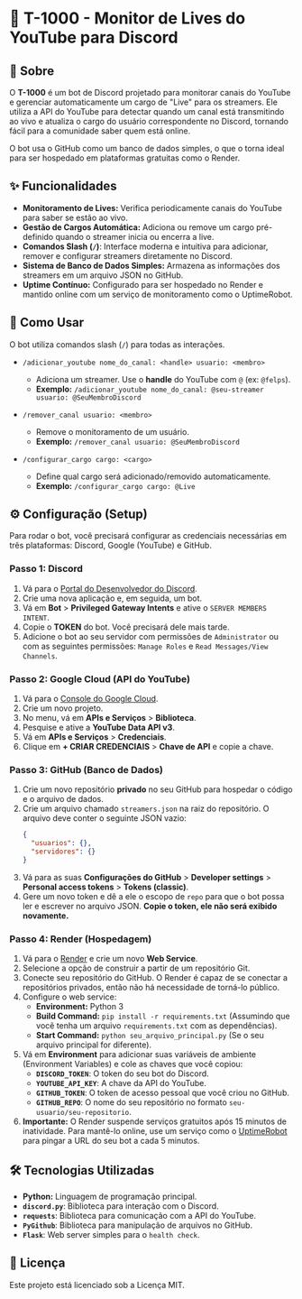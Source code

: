 # 🤖 T-1000 - Monitor de Lives do YouTube para Discord

## 📖 Sobre

O **T-1000** é um bot de Discord projetado para monitorar canais do YouTube e gerenciar automaticamente um cargo de "Live" para os streamers. Ele utiliza a API do YouTube para detectar quando um canal está transmitindo ao vivo e atualiza o cargo do usuário correspondente no Discord, tornando fácil para a comunidade saber quem está online.

O bot usa o GitHub como um banco de dados simples, o que o torna ideal para ser hospedado em plataformas gratuitas como o Render.

## ✨ Funcionalidades

* **Monitoramento de Lives:** Verifica periodicamente canais do YouTube para saber se estão ao vivo.
* **Gestão de Cargos Automática:** Adiciona ou remove um cargo pré-definido quando o streamer inicia ou encerra a live.
* **Comandos Slash (`/`)**: Interface moderna e intuitiva para adicionar, remover e configurar streamers diretamente no Discord.
* **Sistema de Banco de Dados Simples:** Armazena as informações dos streamers em um arquivo JSON no GitHub.
* **Uptime Contínuo:** Configurado para ser hospedado no Render e mantido online com um serviço de monitoramento como o UptimeRobot.

## 🚀 Como Usar

O bot utiliza comandos slash (`/`) para todas as interações.

* `/adicionar_youtube nome_do_canal: <handle> usuario: <membro>`
    * Adiciona um streamer. Use o **handle** do YouTube com `@` (ex: `@felps`).
    * **Exemplo:** `/adicionar_youtube nome_do_canal: @seu-streamer usuario: @SeuMembroDiscord`

* `/remover_canal usuario: <membro>`
    * Remove o monitoramento de um usuário.
    * **Exemplo:** `/remover_canal usuario: @SeuMembroDiscord`

* `/configurar_cargo cargo: <cargo>`
    * Define qual cargo será adicionado/removido automaticamente.
    * **Exemplo:** `/configurar_cargo cargo: @Live`

## ⚙️ Configuração (Setup)

Para rodar o bot, você precisará configurar as credenciais necessárias em três plataformas: Discord, Google (YouTube) e GitHub.

### Passo 1: Discord

1. Vá para o [Portal do Desenvolvedor do Discord](https://discord.com/developers/applications).
2. Crie uma nova aplicação e, em seguida, um bot.
3. Vá em **Bot** > **Privileged Gateway Intents** e ative o `SERVER MEMBERS INTENT`.
4. Copie o **TOKEN** do bot. Você precisará dele mais tarde.
5. Adicione o bot ao seu servidor com permissões de `Administrator` ou com as seguintes permissões: `Manage Roles` e `Read Messages/View Channels`.

### Passo 2: Google Cloud (API do YouTube)

1. Vá para o [Console do Google Cloud](https://console.cloud.google.com/).
2. Crie um novo projeto.
3. No menu, vá em **APIs e Serviços** > **Biblioteca**.
4. Pesquise e ative a **YouTube Data API v3**.
5. Vá em **APIs e Serviços** > **Credenciais**.
6. Clique em **+ CRIAR CREDENCIAIS** > **Chave de API** e copie a chave.

### Passo 3: GitHub (Banco de Dados)

1. Crie um novo repositório **privado** no seu GitHub para hospedar o código e o arquivo de dados.
2. Crie um arquivo chamado `streamers.json` na raiz do repositório. O arquivo deve conter o seguinte JSON vazio:
    ```json
    {
      "usuarios": {},
      "servidores": {}
    }
    ```
3. Vá para as suas **Configurações do GitHub** > **Developer settings** > **Personal access tokens** > **Tokens (classic)**.
4. Gere um novo token e dê a ele o escopo de `repo` para que o bot possa ler e escrever no arquivo JSON. **Copie o token, ele não será exibido novamente.**

### Passo 4: Render (Hospedagem)

1. Vá para o [Render](https://render.com/) e crie um novo **Web Service**.
2. Selecione a opção de construir a partir de um repositório Git.
3. Conecte seu repositório do GitHub. O Render é capaz de se conectar a repositórios privados, então não há necessidade de torná-lo público.
4. Configure o web service:
    * **Environment:** Python 3
    * **Build Command:** `pip install -r requirements.txt` (Assumindo que você tenha um arquivo `requirements.txt` com as dependências).
    * **Start Command:** `python seu_arquivo_principal.py` (Se o seu arquivo principal for diferente).
5. Vá em **Environment** para adicionar suas variáveis de ambiente (Environment Variables) e cole as chaves que você copiou:
    * **`DISCORD_TOKEN`**: O token do seu bot do Discord.
    * **`YOUTUBE_API_KEY`**: A chave da API do YouTube.
    * **`GITHUB_TOKEN`**: O token de acesso pessoal que você criou no GitHub.
    * **`GITHUB_REPO`**: O nome do seu repositório no formato `seu-usuario/seu-repositorio`.
6. **Importante:** O Render suspende serviços gratuitos após 15 minutos de inatividade. Para mantê-lo online, use um serviço como o [UptimeRobot](https://uptimerobot.com/) para pingar a URL do seu bot a cada 5 minutos.

## 🛠️ Tecnologias Utilizadas

* **Python:** Linguagem de programação principal.
* **`discord.py`**: Biblioteca para interação com o Discord.
* **`requests`**: Biblioteca para comunicação com a API do YouTube.
* **`PyGithub`**: Biblioteca para manipulação de arquivos no GitHub.
* **`Flask`**: Web server simples para o `health check`.

## 📜 Licença

Este projeto está licenciado sob a Licença MIT.
